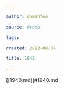 ```yaml
---

author: ohmanfoo

source: #todo

tags: 

created: 2022-08-07

title: 1940

---
```

[[1940.md]]#1940.md